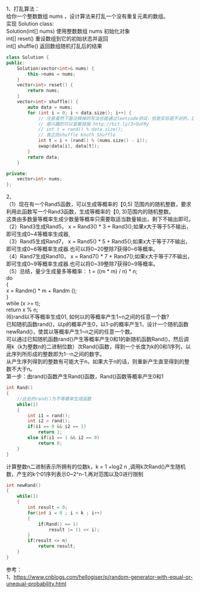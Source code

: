 1、打乱算法：  
给你一个整数数组 nums ，设计算法来打乱一个没有重复元素的数组。  
实现 Solution class:  
Solution(int[] nums) 使用整数数组 nums 初始化对象  
int[] reset() 重设数组到它的初始状态并返回  
int[] shuffle() 返回数组随机打乱后的结果  
```C++
class Solution {
public:
    Solution(vector<int>& nums) {
        this->nums = nums;
    }
    vector<int> reset() {
        return nums;
    }
    vector<int> shuffle() {
        auto data = nums;
        for (int i = 0; i < data.size(); i++) {
            // 注意虽然下面注释掉的写法也能通过leetcode测试，但是实际是不对的，因为其分布并不均匀
            // 感兴趣的可以查看链接 http://bit.ly/3rQuFRy
            // int t = rand() % data.size();
            // 真正的shuffle Knuth Shuffle
            int t = i + (rand() % (nums.size() - i));
            swap(data[i], data[t]);
        }
        return data;
    }

private:
    vector<int> nums;
};
```
  
2、  
（1）现在有一个Rand5函数，可以生成等概率的【0,5) 范围内的随机整数，要求利用此函数写一个Rand3函数，生成等概率的【0, 3)范围内的随机整数。  
这类由多数量等概率生成少数量等概率只需要取适当数量输出，剩下不输出即可。  
（2）Rand3生成Rand5， x = Rand3() * 3 + Rand3();如果x大于等于5不输出，即可生成0~4等概率生成器,  
（3）Rand5生成Rand7， x = Rand5() * 5 + Rand5();如果x大于等于7不输出，即可生成0~6等概率生成器.也可以将0~20整除7获得0~6等概率。  
（4）Rand7生成Rand10， x = Rand7() * 7 + Rand7();如果x大于等于7不输出，即可生成0~9等概率生成器.也可以将0~39整除7获得0~9等概率。  
（5）总结，量少生成量多等概率： 
t = ((m * m) / n) * n;  
do  
{  
    x = Randm() * m + Randm ();  
}  
while (x >= t);  
return x % n;  
(6)rand以不等概率生成01, 如何以的等概率产生1~n之间的任意一个数?  
已知随机函数rand()，以p的概率产生0，以1-p的概率产生1，设计一个随机函数newRand()，使其以等概率产生1~n之间的任意一个数。  
可以通过已知随机函数rand()产生等概率产生0和1的新随机函数Rand()，然后调用k（k为整数n的二进制位数）次Rand()函数，得到一个长度为k的0和1序列，以此序列所形成的整数即为1--n之间的数字。  
从产生序列得到的整数有可能大于n，如果大于n的话，则重新产生直至得到的整数不大于n。  
第一步：由rand()函数产生Rand()函数，Rand()函数等概率产生0和1  
```C++
int Rand()
{
    //此处的rand()为不等概率生成函数
    while(1)
    {
        int i1 = rand();
        int i2 = rand();
        if(i1 == 0 && i2 == 1)
            return 1;
        else if(i1 == 1 && i2 == 0)
            return 0;
    }
}
```
计算整数n二进制表示所拥有的位数k，k = 1 +log2 n ,调用k次Rand()产生随机数，产生的k个01序列表示0~2^n-1,再对范围以及0进行限制  
```C++
int newRand()
{
    while(1)
    {
        int result = 0;
        for(int i = 0 ; i < k ; i++)
        {
            if(Rand() == 1)
                result |= (1 << i);
        }
        if(result <= n)
            return result;
    }
}
```
  
  
  
  
参考：  
1、https://www.cnblogs.com/hellogiser/p/random-generator-with-equal-or-unequal-probability.html  
